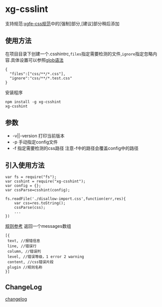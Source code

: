 # xg-csslint

支持规范:[xgfe-css规范](https://github.com/xgfe/codeguide/blob/master/css.md)中的[强制]部分,[建议]部分稍后添加

## 使用方法



在项目目录下创建一个.csshintrc,`files`指定需要检测的文件,`ignore`指定忽略内容.具体设置可以参照[glob语法](https://github.com/isaacs/node-glob)

```
{
  "files":["css/**/*.css"],
  "ignore":"css/**/*.test.css"
}
```

安装程序
```
npm install -g xg-csshint
xg-csshint
```

## 参数
- -v||-version  打印当前版本
- -p 手动指定config文件
- -f 指定需要检测的css路径 注意-f中的路径会覆盖config中的路径

## 引入使用方法  

```
var fs = require("fs");
var csshint = require("xg-csshint");
var config = {};
var cssParse=csshint(config);

fs.readFile('./disallow-import.css',function(err,res){
    var css=res.toString();
    cssParse(css);
    ...
})
```
[规则参考](https://github.com/xgfe/xg-csshint/blob/master/src/config.js)
返回一个messages数组

```
[{
 text, //报错信息
 line, //错误行
 column, //错误列
 level, //错误等级，1 error 2 warning
 content, //css错误片段
 plugin //规则名称
}]
```
## ChangeLog
[changelog](https://github.com/xgfe/xg-csshint/blob/master/ChangeLog.md)